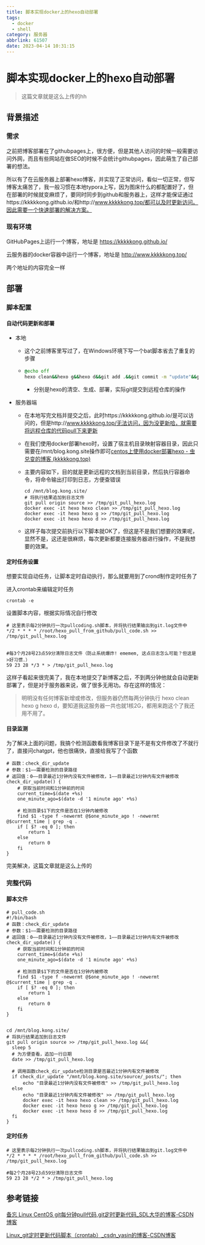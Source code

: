 ```yaml
---
title: 脚本实现docker上的hexo自动部署
tags:
  - docker
  - shell
category: 服务器
abbrlink: 61507
date: 2023-04-14 10:31:15
---
```


# 脚本实现docker上的hexo自动部署

> 这篇文章就是这么上传的hh

## 背景描述

### 需求

之前把博客部署在了githubpages上，很方便，但是其他人访问的时候一般需要访问外网，而且有些网站在做SEO的时候不会统计githubpages，因此萌生了自己部署的想法。

所以有了在云服务器上部署hexo博客，并实现了正常访问，看似一切正常，但写博客太痛苦了，我一般习惯在本地typora上写，因为图床什么的都配置好了，但在部署的时候就变麻烦了，要同时同步到github和服务器上，这样才能保证通过https://kkkkkong.github.io/和http://www.kkkkkong.top/都可以及时更新访问。因此需要一个快速部署的解决方案。

### 现有环境

GitHubPages上运行一个博客，地址是 https://kkkkkong.github.io/

云服务器的docker容器中运行一个博客，地址是 http://www.kkkkkong.top/

两个地址的内容完全一样

## 部署

### 脚本配置

#### 自动代码更新和部署

- 本地

  - 这个之前博客里写过了，在Windows环境下写一个bat脚本省去了重复的步骤

  - ```bat
    @echo off
    hexo clean&&hexo g&&hexo d&&git add .&&git commit -m "update"&&git push origin source&&pause
    ```

    - 分别是hexo的清空、生成、部署，实际git提交到远程仓库的操作

- 服务器端

  - 在本地写完文档并提交之后，此时https://kkkkkong.github.io/是可以访问的，但是http://www.kkkkkong.top/无法访问，因为没更新哈，就需要将远程仓库的代码pull下来更新

  - 在我们使用docker部署hexo时，设置了宿主机目录映射容器目录，因此只需要在/mnt/blog.kong.site操作即可[centos上使用docker部署hexo - 虫兑变的博客 (kkkkkong.top)](http://www.kkkkkong.top/posts/19452.html)

  - 主要内容如下，目的就是更新远程的文档到当前目录，然后执行容器命令，将命令输出打印到日志，方便查错误

    ```shell
    cd /mnt/blog.kong.site/
    # 将执行结果追加到日志文件
    git pull origin source >> /tmp/git_pull_hexo.log
    docker exec -it hexo hexo clean >> /tmp/git_pull_hexo.log
    docker exec -it hexo hexo g >> /tmp/git_pull_hexo.log
    docker exec -it hexo hexo d >> /tmp/git_pull_hexo.log
    ```

  - 这样子每次提交前执行以下脚本就OK了，但这是不是我们想要的效果呢，显然不是，这还是很麻烦，每次更新都要连接服务器进行操作，不是我想要的效果。

#### 定时任务设置

想要实现自动任务，让脚本定时自动执行，那么就要用到了crond制作定时任务了

进入crontab来编辑定时任务

```shell
crontab -e
```

设置脚本内容，根据实际情况自行修改

```shell
# 这里表示每2分钟执行一次pullcoding.sh脚本，并将执行结果输出到git.log文件中
*/2 * * * * /root/hexo_pull_from_github/pull_code.sh >> /tmp/git_pull_hexo.log


#每3个月28号23点59分清除日志文件（防止系统爆炸! ememem, 这点日志怎么可能？但这是>好习惯.）
59 23 28 */3 * > /tmp/git_pull_hexo.log
```

这样子看起来很完美了，我在本地提交了新博客之后，不到两分钟他就会自动更新部署了，但是对于服务器来说，做了很多无用功。存在这样的情况：

> 明明没有任何博客新增或修改，但服务器仍然每两分钟执行 hexo clean hexo g hexo d，要知道我这服务器一共也就1核2G，都用来跑这个了我还用不用了。

#### 目录监测

为了解决上面的问题，我搞个检测函数看我博客目录下是不是有文件修改了不就行了，直接问chatgpt，他也很痛快，直接给我写了个函数

```shell
# 函数：check_dir_update
# 参数：$1——需要检测的目录路径
# 返回值：0——目录最近1分钟内没有文件被修改，1——目录最近1分钟内有文件被修改
check_dir_update() {
    # 获取当前时间和1分钟前的时间
    current_time=$(date +%s)
    one_minute_ago=$(date -d '1 minute ago' +%s)

    # 检测目录$1下的文件是否在1分钟内被修改
    find $1 -type f -newermt @$one_minute_ago ! -newermt @$current_time | grep -q .
    if [ $? -eq 0 ]; then
        return 1
    else
        return 0
    fi
}
```

完美解决，这篇文章就是这么上传的

### 完整代码

#### 脚本文件

```shell
# pull_code.sh
#!/bin/bash
# 函数：check_dir_update
# 参数：$1——需要检测的目录路径
# 返回值：0——目录最近1分钟内没有文件被修改，1——目录最近1分钟内有文件被修改
check_dir_update() {
    # 获取当前时间和1分钟前的时间
    current_time=$(date +%s)
    one_minute_ago=$(date -d '1 minute ago' +%s)

    # 检测目录$1下的文件是否在1分钟内被修改
    find $1 -type f -newermt @$one_minute_ago ! -newermt @$current_time | grep -q .
    if [ $? -eq 0 ]; then
        return 1
    else
        return 0
    fi
}


cd /mnt/blog.kong.site/
# 将执行结果追加到日志文件
git pull origin source >> /tmp/git_pull_hexo.log &&{
  sleep 5
  # 为方便查看，追加一行日期
  date >> /tmp/git_pull_hexo.log

  # 调用函数check_dir_update检测目录是否最近1分钟内有文件被修改
  if check_dir_update "/mnt/blog.kong.site/source/_posts/"; then
      echo "目录最近1分钟内没有文件被修改" >> /tmp/git_pull_hexo.log
  else
      echo "目录最近1分钟内有文件被修改" >> /tmp/git_pull_hexo.log
      docker exec -it hexo hexo clean >> /tmp/git_pull_hexo.log
      docker exec -it hexo hexo g >> /tmp/git_pull_hexo.log
      docker exec -it hexo hexo d >> /tmp/git_pull_hexo.log
  fi
}
```

#### 定时任务

```shell
# 这里表示每2分钟执行一次pullcoding.sh脚本，并将执行结果输出到git.log文件中
*/2 * * * * /root/hexo_pull_from_github/pull_code.sh >> /tmp/git_pull_hexo.log

#每2个月28号23点59分清除日志文件
59 23 28 */2 * > /tmp/git_pull_hexo.log

```







## 参考链接

[备忘 Linux CentOS git每分钟pull代码,git定时更新代码_SDL大华的博客-CSDN博客](https://blog.csdn.net/qq_15941409/article/details/109855152)

[Linux_git定时更新代码脚本（crontab）_csdn_yasin的博客-CSDN博客](https://blog.csdn.net/csdn_yasin/article/details/70332796)